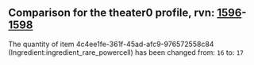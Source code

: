 ## Comparison for the theater0 profile, rvn: [1596](https://github.com/PRO100KatYT/FortniteProfileRevisions/tree/main/profiles/theater0/1596%20theater0.json)-[1598](https://github.com/PRO100KatYT/FortniteProfileRevisions/tree/main/profiles/theater0/1598%20theater0.json)

The quantity of item 4c4ee1fe-361f-45ad-afc9-976572558c84 (Ingredient:ingredient_rare_powercell) has been changed from: `16` to: `17`
<br><br>
